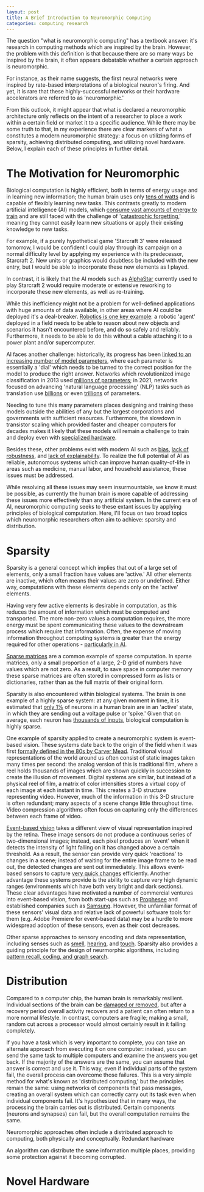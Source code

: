```yaml
---
layout: post
title: A Brief Introduction to Neuromorphic Computing
categories: computing research
---
```


The question "what is neuromorphic computing" has a textbook answer: it's research in computing methods which are inspired by the brain. However, the problem with this definition is that because there are so many ways be inspired by the brain, it often appears debatable whether a certain approach is neuromorphic. 

For instance, as their name suggests, the first neural networks were inspired by rate-based interpretations of a biological neuron's firing. And yet, it is rare that these highly-successful networks or their hardware accelerators are referred to as 'neuromorphic.' 

From this outlook, it might appear that what is declared a neuromorphic architecture only reflects on the intent of a researcher to place a work within a certain field or market it to a specific audience. While there may be some truth to that, in my experience there are clear markers of what a constitutes a modern neuromorphic strategy: a focus on utilizing forms of sparsity, achieving distributed computing, and utilizing novel hardware. Below, I explain each of these principles in further detail. 

<!--more-->

# The Motivation for Neuromorphic

Biological computation is highly efficient, both in terms of energy usage and in learning new information; the human brain uses only [tens of watts](https://www.scientificamerican.com/article/thinking-hard-calories/) and is capable of flexibly learning new tasks. This contrasts greatly to modern artificial intelligence (AI) models, which [consume vast amounts of energy to train](https://arxiv.org/abs/1906.02243) and are still faced with the challenge of '[catastrophic forgetting](https://www.sciencedirect.com/science/article/pii/S0893608019300231),' meaning they cannot easily learn new situations or apply their existing knowledge to new tasks.

For example, if a purely hypothetical game 'Starcraft 3' were released tomorrow, I would be confident I could play through its campaign on a normal difficulty level by applying my experience with its predecessor, Starcraft 2. New units or graphics would doubtless be included with the new entry, but I would be able to incorporate these new elements as I played.

In contrast, it is likely that the AI models such as [AlphaStar](https://deepmind.com/blog/article/alphastar-mastering-real-time-strategy-game-starcraft-ii) currently used to play Starcraft 2 would require moderate or extensive reworking to incorporate these new elements, as well as re-training. 

While this inefficiency might not be a problem for well-defined applications with huge amounts of data available, in other areas where AI could be deployed it's a deal-breaker. [Robotics is one key example](https://spectrum.ieee.org/how-deepmind-is-reinventing-the-robot): a robotic 'agent' deployed in a field needs to be able to reason about new objects and scenarios it hasn't encountered before, and do so safely and reliably. Furthermore, it needs to be able to do this without a cable attaching it to a power plant and/or supercomputer. 

AI faces another challenge: historically, its progress has been [linked to an increasing number of model parameters](https://dl.acm.org/doi/pdf/10.1145/3381831), where each parameter is essentially a 'dial' which needs to be turned to the correct position for the model to produce the right answer. Networks which revolutionized image classification in 2013 used [millions of parameters](https://towardsdatascience.com/understanding-alexnet-a-detailed-walkthrough-20cd68a490aa); in 2021, networks focused on advancing 'natural language processing' (NLP) tasks such as translation use [billions](https://developer.nvidia.com/blog/openai-presents-gpt-3-a-175-billion-parameters-language-model/) or even [trillions](https://arxiv.org/pdf/2101.03961.pdf) of parameters. 

Needing to tune this many parameters places designing and training these models outside the abilities of any but the largest corporations and governments with sufficient resources. Furthermore, the slowdown in transistor scaling which provided faster and cheaper computers for decades makes it likely that these models will remain a challenge to train and deploy even with [specialized hardware](https://ieeexplore.ieee.org/abstract/document/9286149?casa_token=bqJFvwVowKYAAAAA:GvfAWMVDwY1NsdbfyqjzZ7PmYuCx-2AlJ6QWaruu19VOpNKhPt4iInWDXZ8pR3EUrQeDViRV). 

Besides these, other problems exist with modern AI such as [bias](https://hbr.org/2019/10/what-do-we-do-about-the-biases-in-ai), [lack of robustness](https://towardsdatascience.com/breaking-neural-networks-with-adversarial-attacks-f4290a9a45aa), and [lack of explainability](https://en.wikipedia.org/wiki/Explainable_artificial_intelligence). To realize the full potential of AI as reliable, autonomous systems which can improve human quality-of-life in areas such as medicine, manual labor, and household assistance, these issues must be addressed. 

While resolving all these issues may seem insurmountable, we know it must be possible, as currently the human brain is more capable of addressing these issues more effectively than any artificial system. In the current era of AI, neuromorphic computing seeks to these extant issues by applying principles of biological computation. Here, I'll focus on two broad topics which neuromorphic researchers often aim to achieve: sparsity and distribution. 

# Sparsity

Sparsity is a general concept which implies that out of a large set of elements, only a small fraction have values are 'active.' All other elements are inactive, which often means their values are zero or undefined. Either way, computations with these elements depends only on the 'active' elements. 

Having very few active elements is desirable in computation, as this reduces the amount of information which must be computed and transported. The more non-zero values a computation requires, the more energy must be spent communicating these values to the downstream process which require that information. Often, the expense of moving information throughout computing systems is greater than the energy required for other operations - [particularly in AI](https://ieeexplore.ieee.org/abstract/document/8335698?casa_token=OTb7GK9KyNEAAAAA:5pp1G855ulinLu7WiiFtxWzT2qyXHZQzVgR7dbjb3VKI7NF5ARwJ-3N1gpRtd65T73_2fMvb). 

[Sparse matrices](https://en.wikipedia.org/wiki/Sparse_matrix) are a common example of sparse computation. In sparse matrices, only a small proportion of a large, 2-D grid of numbers have values which are not zero. As a result, to save space in computer memory these sparse matrices are often stored in compressed form as lists or dictionaries, rather than as the full matrix of their original form. 

Sparsity is also encountered within biological systems. The brain is one example of a highly sparse system: at any given moment in time, it is estimated that [only 1%](https://aiimpacts.org/rate-of-neuron-firing/) of neurons in a human brain are in an 'active' state, in which they are sending out a voltage pulse or 'spike.' Given that on average, each neuron has [thousands of inputs](https://aiimpacts.org/scale-of-the-human-brain/), biological computation is highly sparse. 

One example of sparsity applied to create a neuromorphic system is event-based vision. These systems date back to the origin of the field when it was first [formally defined in the 80s by Carver Mead](https://ieeexplore.ieee.org/abstract/document/58356?casa_token=4dZiSoZykVYAAAAA:zhUavTNjZhXWQcPMe0aEFROYnAglDyfeTzNPKDiK1UN5JWPLqtudZj4USor5liiBXVCSEJaD). Traditional visual representations of the world around us often consist of static images taken many times per second: the analog version of this is traditional film, where a reel holds thousands of images which are shown quickly in succession to create the illusion of movement. Digital systems are similar, but instead of a physical reel of film, a matrix of color intensities stores a virtual copy of each image at each instant in time. This creates a 3-D structure representing video. However, much of the information in this 3-D structure is often redundant; many aspects of a scene change little throughout time. Video compression algorithms often focus on capturing only the differences between each frame of video. 

[Event-based vision](https://ieeexplore.ieee.org/stamp/stamp.jsp?arnumber=9138762) takes a different view of visual representation inspired by the retina. These image sensors do not produce a continuous series of two-dimensional images; instead, each pixel produces an 'event' when it detects the intensity of light falling on it has changed above a certain threshold. As a result, the sensor can provide very quick 'reactions' to changes in a scene; instead of waiting for the entire image frame to be read out, the detected changes are sent out immediately. This allows event-based sensors to capture [very quick changes](https://www.youtube.com/watch?v=eomALySSGVU) efficiently. Another advantage these systems provide is the ability to capture very high dynamic ranges (environments which have both very bright and dark sections). These clear advantages have motivated a number of commercial ventures into event-based vision, from both start-ups such as [Prophesee](https://www.youtube.com/watch?v=MjX3z-6n3iA) and established companies such as [Samsung](https://www.youtube.com/watch?v=6xOmo7Ikwzk). However, the unfamiliar format of these sensors' visual data and relative lack of powerful software tools for them (e.g. Adobe Premiere for event-based data) may be a hurdle to more widespread adoption of these sensors, even as their cost decreases. 

Other sparse approaches to sensory encoding and data representation, including senses such as [smell](https://www.nature.com/articles/s42256-020-0159-4), [hearing](https://www.sciencedirect.com/science/article/pii/S0959438810000450?casa_token=Hl9E52r-UBAAAAAA:ZHTQNd97sGzLgN07J6OaF9t7F3NNDKAZW3was9eAEHTiZkLvx97lgy8wvSnL698uo2ybewc), and [touch](https://www.regenhealthsolutions.info/wp-content/uploads/2019/07/A-neuro-inspired-artificial-peripheral-nervous-system-for.pdf). Sparsity also provides a guiding principle for the design of neurmorphic algorithms, including [pattern recall, coding, and graph search](https://ieeexplore.ieee.org/document/9395703).

# Distribution

Compared to a computer chip, the human brain is remarkably resilient. Individual sections of the brain can be [damaged or removed](https://en.wikipedia.org/wiki/Epilepsy_surgery), but after a recovery period overall activity recovers and a patient can often return to a more normal lifestyle. In contrast, computers are fragile; making a small, random cut across a processor would almost certainly result in it failing completely. 

If you have a task which is very important to complete, you can take an alternate approach from executing it on one computer: instead, you can send the same task to multiple computers and examine the answers you get back. If the majority of the answers are the same, you can assume that answer is correct and use it. This way, even if individual parts of the system fail, the overall process can overcome those failures. This is a very simple method for what's known as 'distributed computing,' but the principles remain the same: using networks of components that pass messages, creating an overall system which can correctly carry out its task even when individual components fail. It's hypothesized that in many ways, the processing the brain carries out is distributed. Certain components (neurons and synapses) can fail, but the overall computation remains the same. 

Neuromorphic approaches often include a distributed approach to computing, both physically and conceptually. Redundant hardware 

An algorithm can distribute the same information multiple places, providing some protection against it becoming corrupted. 


# Novel Hardware



